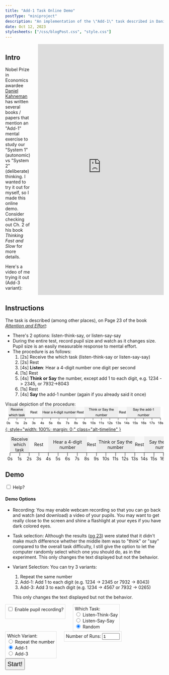 ```yaml
---
title: "Add-1 Task Online Demo"
postType: "miniproject"
description: "An implementation of the \"Add-1\" task described in Daniel Kahneman's <i>Thinking Fast and Slow</i>."
date: Oct 12, 2023
stylesheets: ["/css/blogPost.css", "style.css"]
---
```


<div class="container-intro">
<div class="intro-content" markdown=1>

## Intro
Nobel Prize in Economics awardee [Daniel Kahneman](https://en.wikipedia.org/wiki/Daniel_Kahneman) has written several books / papers that mention an "Add-1" mental exercise to study our "System 1" (autonomic) vs "System 2" (deliberate) thinking.  I wanted to try it out for myself, so I made this online demo.  Consider checking out Ch. 2 of his book *Thinking Fast and Slow* for more details.

Here's a video of me trying it out (Add-3 variant):
</div>

<!-- [![Add-1 Task Demo](https://img.youtube.com/vi/4QZPZUyq2xY/0.jpg)](https://www.youtube.com/watch?v=4QZPZUyq2xY) -->
<!-- https://youtu.be/a9WvTvfNkvA -->
<!-- [![Add-1 Task Demo](https://img.youtube.com/vi/a9WvTvfNkvA/0.jpg)](https://www.youtube.com/watch?v=a9WvTvfNkvA) -->
<div class="video-container">
    <iframe src="https://www.youtube.com/embed/a9WvTvfNkvA?si=P3WN5on7lGOaigfO" title="YouTube video player" frameborder="0" allow="accelerometer; autoplay; clipboard-write; encrypted-media; gyroscope; picture-in-picture; web-share" allowfullscreen></iframe>
</div>
<!-- <iframe width="400" height="375" style="display: block; margin: auto; max-width: 100%; aspect-ratio: 400/375;" src="https://www.youtube.com/embed/a9WvTvfNkvA?si=P3WN5on7lGOaigfO" title="YouTube video player" frameborder="0" allow="accelerometer; autoplay; clipboard-write; encrypted-media; gyroscope; picture-in-picture; web-share" allowfullscreen></iframe> -->
</div>

<!-- Intro side-by-side -->
<style>
  .container-intro {
      display: flex;
      flex-wrap: wrap;
      gap: 20px; /* space between columns */
  }

  .container-intro > * {
      margin-bottom: 0;
  }

  .intro-content {
      flex: 1;
      width: 50%;
      box-sizing: border-box;
  }

  .video-container, .video-container::before {
      box-sizing: border-box;
  }

  .video-container {
      flex-shrink: 0; /* Ensure that this container doesn't shrink below the content size */
      position: relative;
      width: calc(1000px - 100%); /* Use calc to maintain the 400/375 aspect ratio based on its parent height */
      max-width: 400px; /* To ensure it doesn't grow beyond the original width */
  }

  @media (max-width: 740px) { /* This value can be adjusted */
      .container-intro {
          flex-direction: column;
      }
      .intro-content {
          width: 100%;
      }
      .video-container {
          width: 100%;
          max-width: 400px;
          aspect-ratio: 400/375;
          margin: auto;
      }
  }

  .video-container iframe {
      position: absolute;
      top: 0;
      left: 0;
      width: 100%;
      height: 100%;
  }
</style>

## Instructions
The task is described (among other places), on Page 23 of the book [*Attention and Effort*](https://kahneman.scholar.princeton.edu/sites/g/files/toruqf3831/files/kahneman/files/attention_lo_quality.pdf):
* There's 2 options: listen-think-say, or listen-say-say
* During the entire test, record pupil size and watch as it changes size.  Pupil size is an easily measurable response to mental effort.
* The procedure is as follows:
  1. [2s] Receive the which task (listen-think-say or listen-say-say)
  2. [2s] Rest
  3. [4s] **Listen**: Hear a 4-digit number one digit per second
  4. [1s] Rest
  5. [4s] **Think or Say** the number, except add 1 to each digit, e.g. 1234 -> 2345, or 7932->8043
  6. [1s] Rest
  7. [4s] **Say** the add-1 number (again if you already said it once)

Visual depiction of the procedure:
[![Visual timeline depiction of the add-1 procedure](images/add1_timeline_screenshot.png){: style="width: 100%; margin: 0;" class="alt-timeline" }](images/add1_timeline_screenshot.png)

<div class="container">
  <div class="timeline">
    <div class="marker" style="grid-column: span 2;">Receive which task</div>
    <div class="marker" style="grid-column: span 2;">Rest</div>
    <div class="marker" style="grid-column: span 4;">Hear a 4-digit number</div>
    <div class="marker" style="grid-column: span 1;">Rest</div>
    <div class="marker" style="grid-column: span 4;">Think or Say the number</div>
    <div class="marker" style="grid-column: span 1;">Rest</div>
    <div class="marker" style="grid-column: span 4;">Say the add-1 number</div>
    <div class="label">0s</div><div class="label">1s</div><div class="label">2s</div><div class="label">3s</div><div class="label">4s</div><div class="label">5s</div><div class="label">6s</div><div class="label">7s</div><div class="label">8s</div><div class="label">9s</div>
    <div class="label">10s</div><div class="label">11s</div><div class="label">12s</div><div class="label">13s</div><div class="label">14s</div><div class="label">15s</div><div class="label">16s</div><div class="label">17s</div><div class="label">18s</div>
    <div class="dummy"></div><div class="dummy"></div><div class="dummy"></div><div class="dummy"></div><div class="dummy"></div><div class="dummy"></div><div class="dummy"></div><div class="dummy"></div><div class="dummy"></div><div class="dummy"></div><div class="dummy"></div><div class="dummy"></div><div class="dummy"></div><div class="dummy"></div><div class="dummy"></div><div class="dummy"></div><div class="dummy"></div><div class="dummy"></div><div class="dummy"></div>
  </div>
</div>

<style>
    .container {
        /* border: 1px solid #888; */
        overflow-x: scroll;
    }
    @media (max-width: 640px) { /* This value can be adjusted */
        .container { display: none; }
    }
    @media (min-width: 640px) { /* This value can be adjusted */
        .alt-timeline { display: none; }
    }
    .timeline {
        display: grid;
        grid-template-columns: repeat(18, 1fr);
        width: calc(100% - 30px);
        margin: 0 15px 0 15px;
        min-width: 550px;
    }
    .marker {
        grid-row: 1;
        display: flex;
        align-items: center;
        text-align: center;
        justify-content: center;
        border-bottom: black 1px solid;
        margin: 0;
        background-color: #f8f8f8;
    }
    .marker:nth-child(odd) {
        background-color: #eee;
    }
    .label {
        grid-row: 3;
        grid-column: span 1;
        display: flex;
        align-items: center;
        justify-content: center;
        white-space: nowrap;
        transform: translateX(-50%);
        width: 0;
        margin: 0;
    }
    .dummy {
        grid-row: 2;
        grid-column: span 1;
        transform: translateX(-50%);
        width: 0;
        height: 10px;
        border-right: black 1px solid;
        margin: 0;
    }
</style>

<!-- <div style="height: 150px;">
<div id="display2"></div>
</div> -->

## Demo

<div class="wrap-collapsible">
  <input id="collapsible" class="toggle" type="checkbox"> <!-- delete "checked" to default to unchecked -->
  <label for="collapsible" class="lbl-toggle">Help?</label>
  <div class="collapsible-content">
    <div class="content-inner" markdown=1>

#### Demo Options
* Recording: You may enable webcam recording so that you can go back and watch (and download) a video of your pupils.  You may want to get really close to the screen and shine a flashlight at your eyes if you have dark colored eyes.
* Task selection: Although the results ([pg 23](https://kahneman.scholar.princeton.edu/sites/g/files/toruqf3831/files/kahneman/files/attention_lo_quality.pdf)) were stated that it didn't make much difference whether the middle item was to "think" or "say" compared to the overall task difficulty, I still give the option to let the computer randomly select which one you should do, as in the experiment.
    This only changes the text displayed but not the behavior.  
* Variant Selection: You can try 3 variants:
  1. Repeat the same number
  2. Add-1: Add 1 to each digit (e.g. 1234 -> 2345 or 7932 -> 8043)
  3. Add-3: Add 3 to each digit (e.g. 1234 -> 4567 or 7932 -> 0265)

  This only changes the text displayed but not the behavior.

</div>
  </div>
</div>

<div id="options">

  <div title="You may enable webcam recording so that you can go back and watch (and download) a video of your pupils.  You may want to get really close to the screen and shine a flashlight at your eyes if you have dark colored eyes.">
    <input type="checkbox" id="enableRecording" name="recordingOption">
    <label for="enableRecording">Enable pupil recording?</label>
    <div id="recordingStatus" style="padding: 8px; margin:0; "></div>
  </div>

  <div class="radioContainer" id="mode-select" title="Although the results ([pg 23](https://kahneman.scholar.princeton.edu/sites/g/files/toruqf3831/files/kahneman/files/attention_lo_quality.pdf)) were stated that it didn't make much difference whether the middle item was to think or say compared to the overall task difficulty, I still give the option to let the computer randomly select which one you should do, as in the experiment.
  This only changes the text displayed but not the behavior.">
    Which Task:<br />
    <input type="radio" id="listen-think-say" name="task-type" value="listen-think-say">
    <label for="listen-think-say">Listen-Think-Say</label>
    <br />
    <input type="radio" id="listen-say-say" name="task-type" value="listen-say-say">
    <label for="listen-say-say">Listen-Say-Say</label>
    <br />
    <input type="radio" id="random" name="task-type" value="random" checked>
    <label for="random">Random</label>
  </div>

  <div class="radioContainer" id="task-select" title="You can try 3 variants:
  1. Repeat the same number
  2. Add-1: Add 1 to each digit (e.g. 1234 -> 2345 or 7932 -> 8043)
  3. Add-3: Add 3 to each digit (e.g. 1234 -> 4567 or 7932 -> 0265)
  This only changes the text displayed but not the behavior.">
    Which Variant:<br />
    <input type="radio" id="task1" name="task-variant" value="0">
    <label for="task1">Repeat the number</label>
    <br />
    <input type="radio" id="task2" name="task-variant" value="1" checked>
    <label for="task2">Add-1</label>
    <br />
    <input type="radio" id="task3" name="task-variant" value="3">
    <label for="task3">Add-3</label>
  </div>

  <div>
    <label for="numRuns">Number of Runs:</label>
    <input type="number" id="numRuns" name="numRuns" min="1" max="10" value="1">
  </div>

</div>

<!-- <div id="recordingStuff">
  <button onclick="startRecording()">Start Recording</button>
  <button onclick="stopRecording()" disabled>Stop Recording</button>
  <span id="recordingStatus" style="width: 100px; padding: 8px;"></span>

  <br><br>
  <video id="videoElement" style="display: none;" controls></video>
</div> -->

<div id="Main">
  <button onclick="startDemo()" id="start">Start!</button>
  <div id="display"></div>
</div>

<video id="videoElement" style="display: none;" controls></video>
<button id="downloadButton" style="display: none; margin-top: 5px;">Download Video</button>

<style>
    #options {
      height: fit-content;
      margin: 0;
    }
    #options > *:not(:last-child) {
      margin-right: 20px;
    }
    #options > * {
      border: 1px solid #ddd;
      padding: 5px;
      display: inline-block;
      vertical-align: top;
    }
    .radioContainer {
      height: fit-content;
      min-width: fit-content;
    }
    #display, #display2 {
        font-size: 24px;
        margin-top: 20px;
        text-align: center;
    }
    #start {
      font-size: 20px;
      padding: 5px;
    }
</style>

<!-- Demo js code -->
<script>
  // script.js
  const display = document.getElementById('display');
  // const display2 = document.getElementById('display2');
  let running = false;

  function getRandomFourDigitNumber() {
      return Math.floor(1000 + Math.random() * 9000);
  }

  function addNToEachDigit(num, toAdd) {
      return num.split('').map(n => (parseInt(n) + toAdd) % 10).join('');
  }

  async function displayMessage(message, duration) {
      display.innerHTML = (message == "") ? "&nbsp" : message;
      // display2.innerHTML = (message == "") ? "&nbsp" : message;
      return new Promise(resolve => setTimeout(resolve, duration));
  }

  async function displayNumberSequence(num) {
      for (let digit of num.toString()) {
          await displayMessage(digit, 900);
          await displayMessage("", 100);
      }
  }

  async function runSequence() {
      const numRuns = document.getElementById("numRuns").value;
      if (numRuns > 5) {
        if (!confirm(`Are you sure you want to run ${numRuns} times?  Each run takes 19s so this will take ${Math.round(numRuns * 19 / 60)} minutes and ${numRuns * 19 % 60} seconds.`)) return;
      }
      const toRecord = document.getElementById("enableRecording").checked;
      if (toRecord) {
        display.innerHTML = "Initializing Webcam";
        // display2.innerHTML = "Initializing Webcam";
        await startRecording();
      }

      for (let i = 0; i < numRuns; i++) {
        let taskType = document.querySelector('input[name="task-type"]:checked').value;
        switch (taskType) {
          case "listen-think-say":
            taskType = "Listen-<b>Think</b>-Say";
            break;
          case "listen-say-say":
            taskType = "Listen-<b>Say</b>-Say";
            break;
          case "random":
            taskType = Math.random() > 0.5 ? 'Listen-<b>Think</b>-Say' : 'Listen-<b>Say</b>-Say';
            break;
          default:
            taskType = "Listen-<b>Think</b>-Say";
        }
        const action = taskType.includes('Think') ? 'Think' : 'Say';

        await displayMessage(`Task: ${taskType}`, 2000);
        await displayMessage('Get Ready... [2s]', 2000);

        const randomNumber = getRandomFourDigitNumber().toString();
        await displayNumberSequence(randomNumber);

        await displayMessage('', 1000);

        // const modifiedNumber = addOneToEachDigit(randomNumber);
        await displayMessage(`${action} the 1st digit of the modified number`, 1000);
        await displayMessage(`${action} the 2nd digit of the modified number`, 1000);
        await displayMessage(`${action} the 3rd digit of the modified number`, 1000);
        await displayMessage(`${action} the 4th digit of the modified number`, 1000);

        await displayMessage('Rest... [1s]', 1000);

        await displayMessage(`Say the 1st digit of the modified number`, 1000);
        await displayMessage(`Say the 2nd digit of the modified number`, 1000);
        await displayMessage(`Say the 3rd digit of the modified number`, 1000);
        await displayMessage(`Say the 4th digit of the modified number`, 1000);

        let taskVariant = document.querySelector('input[name="task-variant"]:checked').value;
        const modifiedNumber = addNToEachDigit(randomNumber, parseInt(taskVariant));

        if (i < numRuns - 1) {
          await displayMessage(`Expected ${modifiedNumber}.<br />Rest before next run [1s]`, 1000);
        } else {
          await displayMessage(`Done.<br />Did you say ${modifiedNumber}?<br />Press "Start" to run again.`, toRecord ? 1000 : 1);
        }
      }

      if (toRecord) stopRecording();
  }

  function startDemo() {
      if (running) return;
      document.getElementById("start").disabled = true;
      running = true;
      runSequence().then(() => {
        running = false;
        document.getElementById("start").disabled = false;
      });
  }
</script>

<!-- Recording stuff -->
<script>
    let mediaRecorder;
    let recordedChunks = [];
    let stream;

    document.getElementById("enableRecording").onchange = function() {
        // if (this.checked) {
        //     document.getElementById("recordingStuff").style.display = "block";
        // } else {
        //     document.getElementById("recordingStuff").style.display = "none";
        // }
    };

    function setStatus(status) {
        document.getElementById("recordingStatus").innerHTML = status ? "Recording" : "Not Recording";
        if (status) {
            document.getElementById("recordingStatus").style.color = "white";
            document.getElementById("recordingStatus").style.backgroundColor = "red";
        } else {
            document.getElementById("recordingStatus").style.color = "black";
            document.getElementById("recordingStatus").style.backgroundColor = "#eee";
        }
    }
    setStatus(false);

    async function startRecording() {
        recordedChunks = [];

        // Access the webcam
        stream = await navigator.mediaDevices.getUserMedia({ video: true, audio: true });
        
        // Create the media recorder
        mediaRecorder = new MediaRecorder(stream);

        mediaRecorder.onstart = () => {
            setStatus(true);
        };

        // On data available, push it to our array
        mediaRecorder.ondataavailable = event => {
            if (event.data.size > 0) {
                recordedChunks.push(event.data);
            }
        };

        // When recording stops, create a blob and display the video
        mediaRecorder.onstop = () => {
            setStatus(false);
            const videoBlob = new Blob(recordedChunks, {
                type: 'video/webm'
            });
            const videoUrl = URL.createObjectURL(videoBlob);
            document.getElementById('videoElement').src = videoUrl;
            document.getElementById('videoElement').style.display = "block";
            document.getElementById('downloadButton').style.display = "block";
            setDownloadLink(videoUrl);
        };

        // Start the recording
        mediaRecorder.start();
        // document.querySelector("[onclick='stopRecording()']").disabled = false;
        document.getElementById('downloadButton').style.display = "none";
        document.getElementById('videoElement').style.display = "none";
    }

    function stopRecording() {
        // Stop the media recorder
        mediaRecorder.stop();

        // Stop the webcam stream
        stream.getTracks().forEach(track => track.stop());

        // document.querySelector("[onclick='stopRecording()']").disabled = true;
        // document.getElementById("recordingStuff").style.display = "block";
    }

    function setDownloadLink(videoUrl) {
      // Set up the download link
      const downloadButton = document.getElementById('downloadButton');
      downloadButton.style.display = "block"; // Enable the download button
      downloadButton.addEventListener('click', () => {
          const a = document.createElement('a');
          a.style.display = 'none';
          a.href = videoUrl;
          a.download = 'Add1_Recording.webm'; // Name the downloaded file
          document.body.appendChild(a);
          a.click();
          setTimeout(() => {
              document.body.removeChild(a);
          }, 100);
      });
    }
</script>
